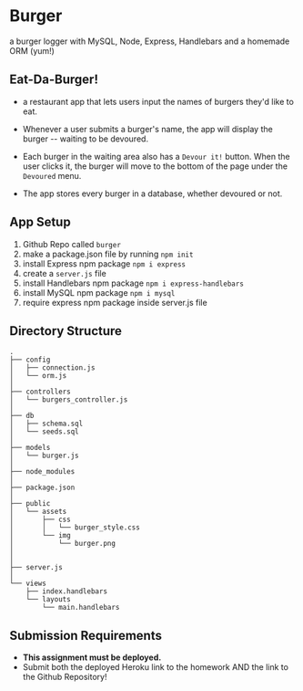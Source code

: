 # Burger
a burger logger with MySQL, Node, Express, Handlebars and a homemade ORM (yum!)

## Eat-Da-Burger! 
* a restaurant app that lets users input the names of burgers they'd like to eat.

* Whenever a user submits a burger's name, the app will display the burger -- waiting to be devoured.

* Each burger in the waiting area also has a `Devour it!` button. When the user clicks it, the burger will move to the bottom of the page under the `Devoured` menu.

* The app stores every burger in a database, whether devoured or not.

## App Setup
1. Github Repo called `burger`
2. make a package.json file by running `npm init` 
3. install Express npm package `npm i express`
4. create a `server.js` file
5. install Handlebars npm package `npm i express-handlebars`
6. install MySQL npm package `npm i mysql`
7. require express npm package inside server.js file

## Directory Structure

```
.
├── config
│   ├── connection.js
│   └── orm.js
│ 
├── controllers
│   └── burgers_controller.js
│
├── db
│   ├── schema.sql
│   └── seeds.sql
│
├── models
│   └── burger.js
│ 
├── node_modules
│ 
├── package.json
│
├── public
│   └── assets
│       ├── css
│       │   └── burger_style.css
│       └── img
│           └── burger.png
│   
│
├── server.js
│
└── views
    ├── index.handlebars
    └── layouts
        └── main.handlebars
```

## Submission Requirements 

* **This assignment must be deployed.** 
* Submit both the deployed Heroku link to the homework AND the link to the Github Repository!